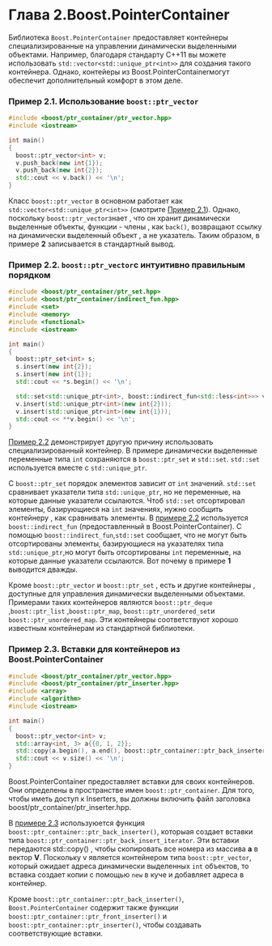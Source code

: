 # Глава 2.Boost.PointerContainer

Библиотека `Boost.PointerContainer` предоставляет контейнеры специализированные на управлении динамически выделенными объектами. Например, благодаря стандарту C++11 вы можете использовать `std::vector<std::unique_ptr<int>>` для создания такого контейнера. Однако, контейеры из Boost.PointerContainerмогут обеспечит дополнительный комфорт в этом деле.

<a id="ex.boost::ptr_vector_01"></a>
### Пример 2.1. Использование `boost::ptr_vector`
```cpp
#include <boost/ptr_container/ptr_vector.hpp>
#include <iostream>

int main()
{
  boost::ptr_vector<int> v;
  v.push_back(new int{1});
  v.push_back(new int{2});
  std::cout << v.back() << '\n';
}
```

Класс `boost::ptr_vector` в основном работает как `std::vector<std::unique_ptr<int>>`
(смотрите [Пример 2.1](#ex.boost::ptr_vector_01)).  Однако, поскольку `boost::ptr_vector`знает , что он хранит динамически выделенные объекты, функции - члены , как `back()`, возвращают ссылку на динамически выделенный объект , а не указатель. Таким образом, в примере **2** записывается в стандартный вывод.

<a id="ex.boost::boost::ptr_set_01"></a>
### Пример 2.2. `boost::ptr_vector`с интуитивно правильным порядком
```cpp
#include <boost/ptr_container/ptr_set.hpp>
#include <boost/ptr_container/indirect_fun.hpp>
#include <set>
#include <memory>
#include <functional>
#include <iostream>

int main()
{
  boost::ptr_set<int> s;
  s.insert(new int{2});
  s.insert(new int{1});
  std::cout << *s.begin() << '\n';

  std::set<std::unique_ptr<int>, boost::indirect_fun<std::less<int>>> v;
  v.insert(std::unique_ptr<int>(new int{2}));
  v.insert(std::unique_ptr<int>(new int{1}));
  std::cout << **v.begin() << '\n';
}
```
[Пример 2.2](#ex.boost::ptr_set_01)
 демонстрирует другую причину использовать специализированный контейнер. В примере динамически выделенные переменные типа `int` сохраняются в `boost::ptr_set` и `std::set`. `std::set` используется вместе с `std::unique_ptr`.

С `boost::ptr_set` порядок элементов зависит от `int` значений. `std::set` сравнивает указатели типа `std::unique_ptr`, но не переменные, на которые данные указатели ссылаются. Чтоб `std::set` отсортировал элементы, базирующиеся на `int` значениях, нужно сообщить контейнеру , как сравнивать элементы. В [примере 2.2](#ex.boost::ptr_set_01) используется `boost::indirect_fun` (предоставленный в Boost.PointerContainer). С помощью `boost::indirect_fun`,`std::set` сообщает, что не могут быть отсортированы элементы, базирующиеся на указателях типа `std::unique_ptr`,но могут быть отсортированы `int` переменные, на которые данные указатели ссылаются. Вот почему в примере **1** выводится дважды.

Кроме `boost::ptr_vector` и `boost::ptr_set` , есть и другие контейнеры , доступные для управления динамически выделенными объектами. Примерами таких  контейнеров являются `boost::ptr_deque` ,`boost::ptr_list` ,`boost::ptr_map`, `boost::ptr_unordered_set`и `boost::ptr_unordered_map`. Эти контейнеры соответствуют хорошо известным контейнерам из стандартной библиотеки.        

<a id="ex.Inserters_01"></a>
### Пример 2.3. Вставки для контейнеров из Boost.PointerContainer
```cpp
#include <boost/ptr_container/ptr_vector.hpp>
#include <boost/ptr_container/ptr_inserter.hpp>
#include <array>
#include <algorithm>
#include <iostream>

int main()
{
  boost::ptr_vector<int> v;
  std::array<int, 3> a{{0, 1, 2}};
  std::copy(a.begin(), a.end(), boost::ptr_container::ptr_back_inserter(v));
  std::cout << v.size() << '\n';
}
```

Boost.PointerContainer предоставляет вставки для своих контейнеров. Они определены в пространстве имен `boost::ptr_container`. Для того, чтобы иметь доступ к Inserters, вы должны включить файл заголовка  boost/ptr_container/ptr_inserter.hpp.

В [примере 2.3](#ex.Inserters_01)  используюется функция `boost::ptr_container::ptr_back_inserter()`, которыая создает вставки типа `boost::ptr_container::ptr_back_insert_iterator`. Эти вставки передаются std::copy() , чтобы скопировать все номера из массива **а** в вектор **V**. Поскольку v является контейнером типа `boost::ptr_vector`, который ожидает адреса динамически выделенных `int` объектов, то  вставка создает копии с помощью `new` в куче и добавляет адреса в контейнер.

Кроме `boost::ptr_container::ptr_back_inserter()`, `Boost.PointerContainer` содержит также функции `boost::ptr_container::ptr_front_inserter()` и `boost::ptr_container::ptr_inserter()`, чтобы создавать соответствующие вставки.       
